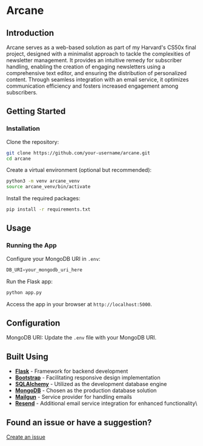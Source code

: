 # Arcane

## Introduction

Arcane serves as a web-based solution as part of my Harvard's CS50x final project, designed with a minimalist approach to tackle the complexities of newsletter management. It provides an intuitive remedy for subscriber handling, enabling the creation of engaging newsletters using a comprehensive text editor, and ensuring the distribution of personalized content. Through seamless integration with an email service, it optimizes communication efficiency and fosters increased engagement among subscribers.


## Getting Started

### Installation

Clone the repository:

```bash
git clone https://github.com/your-username/arcane.git
cd arcane
```

Create a virtual environment (optional but recommended):

```bash
python3 -m venv arcane_venv
source arcane_venv/bin/activate
```

Install the required packages:

```bash
pip install -r requirements.txt
```

## Usage

### Running the App

Configure your MongoDB URI in `.env`:

```python
DB_URI=your_mongodb_uri_here
```

Run the Flask app:

```bash
python app.py
```

Access the app in your browser at `http://localhost:5000`.

## Configuration

MongoDB URI: Update the `.env` file with your MongoDB URI.


## Built Using

- [**Flask**](https://flask.palletsprojects.com/en/2.3.x/) - Framework for backend development
- [**Bootstrap**](https://getbootstrap.com/) - Facilitating responsive design implementation
- [**SQLAlchemy**](https://www.sqlalchemy.org/) - Utilized as the development database engine
- [**MongoDB**](https://www.mongodb.com/) - Chosen as the production database solution
- [**Mailgun**](https://www.mailgun.com/) - Service provider for handling emails
- [**Resend**](https://resend.com/) - Additional email service integration for enhanced functionality\

  
## Found an issue or have a suggestion?

[Create an issue](https://github.com/kelvinyelyen/arcane/issues/new)

